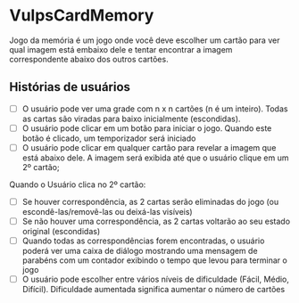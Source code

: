 # VulpsCardMemory 
Jogo da memória é um jogo onde você deve escolher um cartão para ver qual imagem está embaixo dele e tentar encontrar a imagem correspondente abaixo dos outros cartões.

## Histórias de usuários

-   [ ] O usuário pode ver uma grade com n x n cartões (n é um inteiro). Todas as cartas são viradas para baixo inicialmente (escondidas).
-   [ ] O usuário pode clicar em um botão para iniciar o jogo. Quando este botão é clicado, um temporizador será iniciado
-   [ ] O usuário pode clicar em qualquer cartão para revelar a imagem que está abaixo dele. A imagem será exibida até que o usuário clique em um 2º cartão;

Quando o Usuário clica no 2º cartão:

-   [ ] Se houver correspondência, as 2 cartas serão eliminadas do jogo (ou escondê-las/removê-las ou deixá-las visíveis)
-   [ ] Se não houver uma correspondência, as 2 cartas voltarão ao seu estado original (escondidas)
-   [ ] Quando todas as correspondências forem encontradas, o usuário poderá ver uma caixa de diálogo mostrando uma mensagem de parabéns com um contador exibindo o tempo que levou para terminar o jogo
-   [ ] O usuário pode escolher entre vários níveis de dificuldade (Fácil, Médio, Difícil). Dificuldade aumentada significa aumentar o número de cartões